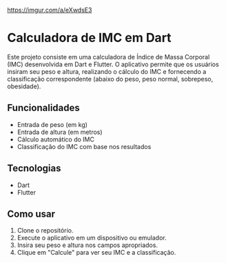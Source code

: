 https://imgur.com/a/eXwdsE3

# **Calculadora de IMC em Dart**

Este projeto consiste em uma calculadora de Índice de Massa Corporal (IMC) desenvolvida em Dart e Flutter. O aplicativo permite que os usuários insiram seu peso e altura, realizando o cálculo do IMC e fornecendo a classificação correspondente (abaixo do peso, peso normal, sobrepeso, obesidade).

## Funcionalidades

- Entrada de peso (em kg)
- Entrada de altura (em metros)
- Cálculo automático do IMC
- Classificação do IMC com base nos resultados

## Tecnologias

- Dart
- Flutter

## Como usar

1. Clone o repositório.
2. Execute o aplicativo em um dispositivo ou emulador.
3. Insira seu peso e altura nos campos apropriados.
4. Clique em "Calcule" para ver seu IMC e a classificação.
